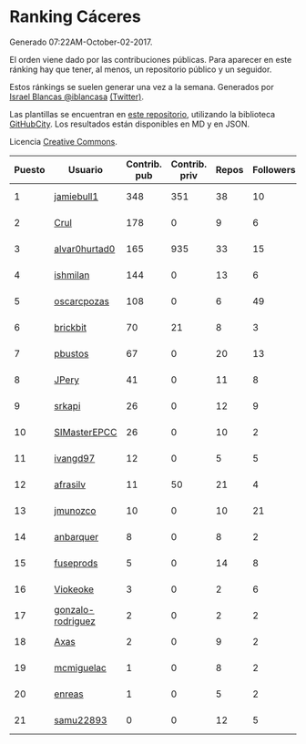 # Ranking Cáceres

Generado 07:22AM-October-02-2017.

El orden viene dado por las contribuciones públicas. Para aparecer en este ránking hay que tener, al menos, un repositorio público y un seguidor.

Estos ránkings se suelen generar una vez a la semana. Generados por [Israel Blancas @iblancasa](https://github.com/iblancasa/) [(Twitter)](https://twitter.com/iblancasa).

Las plantillas se encuentran en [este repositorio](https://github.com/iblancasa/GH-Spanish-Ranking), utilizando la biblioteca [GitHubCity](https://github.com/iblancasa/GitHubCity). Los resultados están disponibles en MD y en JSON.

Licencia [Creative Commons](https://creativecommons.org/licenses/by/4.0/).

| Puesto   |  Usuario  | Contrib. pub | Contrib. priv |Repos| Followers | Desde |  Avatar  |
|----------|-----------|--------------|---------------|-----|-----------|-------|----------|
|1|[jamiebull1](https://github.com/jamiebull1)|348|351|38|10|2013-03-09|![jamiebull1](https://avatars1.githubusercontent.com/u/3817160)|
|2|[Crul](https://github.com/Crul)|178|0|9|6|2013-09-29|![Crul](https://avatars0.githubusercontent.com/u/5569741)|
|3|[alvar0hurtad0](https://github.com/alvar0hurtad0)|165|935|33|15|2011-10-15|![alvar0hurtad0](https://avatars0.githubusercontent.com/u/1130114)|
|4|[ishmilan](https://github.com/ishmilan)|144|0|13|6|2014-10-07|![ishmilan](https://avatars2.githubusercontent.com/u/9059414)|
|5|[oscarcpozas](https://github.com/oscarcpozas)|108|0|6|49|2013-01-27|![oscarcpozas](https://avatars0.githubusercontent.com/u/3399621)|
|6|[brickbit](https://github.com/brickbit)|70|21|8|3|2016-06-02|![brickbit](https://avatars1.githubusercontent.com/u/19708065)|
|7|[pbustos](https://github.com/pbustos)|67|0|20|13|2013-12-06|![pbustos](https://avatars2.githubusercontent.com/u/6126487)|
|8|[JPery](https://github.com/JPery)|41|0|11|8|2015-02-18|![JPery](https://avatars3.githubusercontent.com/u/11062553)|
|9|[srkapi](https://github.com/srkapi)|26|0|12|9|2015-02-08|![srkapi](https://avatars2.githubusercontent.com/u/10909126)|
|10|[SIMasterEPCC](https://github.com/SIMasterEPCC)|26|0|10|2|2017-03-16|![SIMasterEPCC](https://avatars1.githubusercontent.com/u/26468069)|
|11|[ivangd97](https://github.com/ivangd97)|12|0|5|5|2014-05-06|![ivangd97](https://avatars2.githubusercontent.com/u/7497049)|
|12|[afrasilv](https://github.com/afrasilv)|11|50|21|4|2014-10-15|![afrasilv](https://avatars1.githubusercontent.com/u/9256924)|
|13|[jmunozco](https://github.com/jmunozco)|10|0|10|21|2012-11-23|![jmunozco](https://avatars3.githubusercontent.com/u/2869841)|
|14|[anbarquer](https://github.com/anbarquer)|8|0|8|2|2016-05-03|![anbarquer](https://avatars3.githubusercontent.com/u/19173067)|
|15|[fuseprods](https://github.com/fuseprods)|5|0|14|8|2012-12-15|![fuseprods](https://avatars3.githubusercontent.com/u/3052275)|
|16|[Viokeoke](https://github.com/Viokeoke)|3|0|2|6|2015-10-23|![Viokeoke](https://avatars3.githubusercontent.com/u/15265427)|
|17|[gonzalo-rodriguez](https://github.com/gonzalo-rodriguez)|2|0|2|2|2013-04-02|![gonzalo-rodriguez](https://avatars1.githubusercontent.com/u/4035127)|
|18|[Axas](https://github.com/Axas)|2|0|9|2|2015-03-04|![Axas](https://avatars0.githubusercontent.com/u/11320626)|
|19|[mcmiguelac](https://github.com/mcmiguelac)|1|0|8|2|2014-05-07|![mcmiguelac](https://avatars1.githubusercontent.com/u/7512450)|
|20|[enreas](https://github.com/enreas)|1|0|5|2|2011-11-07|![enreas](https://avatars2.githubusercontent.com/u/1179213)|
|21|[samu22893](https://github.com/samu22893)|0|0|12|5|2013-10-30|![samu22893](https://avatars2.githubusercontent.com/u/5812967)|
